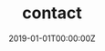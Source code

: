 ---
title: "contact"  # Add a page title.
summary: "My e-mail"  # Add a page description.
date: "2019-01-01T00:00:00Z"  # Add today's date.
type: "widget_page"  # Page type is a Widget Page
---